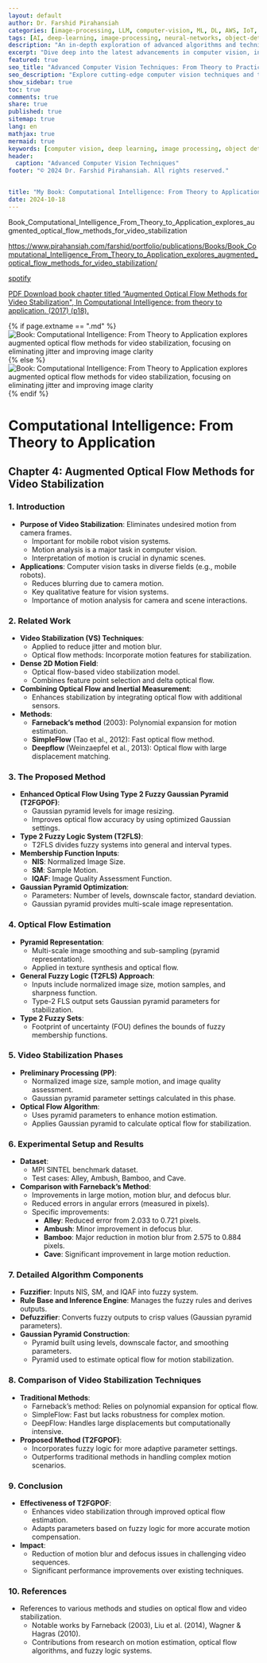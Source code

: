 ```yaml
---
layout: default
author: Dr. Farshid Pirahansiah
categories: [image-processing, LLM, computer-vision, ML, DL, AWS, IoT, Robotics, Adaptive Image Thresholding]
tags: [AI, deep-learning, image-processing, neural-networks, object-detection, ML, DL, AWS, IoT, Robotics, Adaptive Image Thresholding]
description: "An in-depth exploration of advanced algorithms and techniques in computer vision, , ML, DL, AWS, IoT, Robotics, Adaptive Image Thresholding, including real-time processing and AI integration."
excerpt: "Dive deep into the latest advancements in computer vision, including deep learning methodologies,, ML, DL, AWS, IoT, Robotics, Adaptive Image Thresholding,  real-time image processing, and their applications in modern technology."
featured: true
seo_title: "Advanced Computer Vision Techniques: From Theory to Practice, , ML, DL, AWS, IoT, Robotics, Adaptive Image Thresholding"
seo_description: "Explore cutting-edge computer vision techniques and their applications in modern technology, including deep learning and real-time processing., ML, DL, AWS, IoT, Robotics, Adaptive Image Thresholding"
show_sidebar: true
toc: true
comments: true
share: true
published: true
sitemap: true
lang: en
mathjax: true
mermaid: true
keywords: [computer vision, deep learning, image processing, object detection, neural networks, AI, ML, DL, AWS, IoT, Robotics, Adaptive Image Thresholding]
header:
  caption: "Advanced Computer Vision Techniques"
footer: "© 2024 Dr. Farshid Pirahansiah. All rights reserved."


title: "My Book: Computational Intelligence: From Theory to Application explores augmented optical flow methods for video stabilization, focusing on eliminating jitter and improving image clarity"
date: 2024-10-18
---
```

Book_Computational_Intelligence_From_Theory_to_Application_explores_augmented_optical_flow_methods_for_video_stabilization



https://www.pirahansiah.com/farshid/portfolio/publications/Books/Book_Computational_Intelligence_From_Theory_to_Application_explores_augmented_optical_flow_methods_for_video_stabilization/

[spotify](https://podcasters.spotify.com/pod/show/pirahansiah/episodes/Book_Computational_Intelligence_From_Theory_to_Application_explores_augmented_optical_flow_methods_for_video_stabilization-e2profn)

[PDF Download book chapter titled “Augmented Optical Flow Methods for Video Stabilization", In Computational Intelligence: from theory to application. (2017) (p18).](http://www.ukm.my/penerbit/penerbitan-2017/)


{% if page.extname == ".md" %}
  ![Book: Computational Intelligence: From Theory to Application explores augmented optical flow methods for video stabilization, focusing on eliminating jitter and improving image clarity](/farshid/portfolio/publications/Books/Book_Computational_Intelligence_From_Theory_to_Application_explores_augmented_optical_flow_methods_for_video_stabilization.png)
{% else %}
  <img src="/farshid/portfolio/publications/Books/Book_Computational_Intelligence_From_Theory_to_Application_explores_augmented_optical_flow_methods_for_video_stabilization.png" alt="Book: Computational Intelligence: From Theory to Application explores augmented optical flow methods for video stabilization, focusing on eliminating jitter and improving image clarity" style="max-width: 100%; height: auto;">
{% endif %}



# Computational Intelligence: From Theory to Application
## Chapter 4: Augmented Optical Flow Methods for Video Stabilization
### 1. Introduction
- **Purpose of Video Stabilization**: Eliminates undesired motion from camera frames.
  - Important for mobile robot vision systems.
  - Motion analysis is a major task in computer vision.
  - Interpretation of motion is crucial in dynamic scenes.
- **Applications**: Computer vision tasks in diverse fields (e.g., mobile robots).
  - Reduces blurring due to camera motion.
  - Key qualitative feature for vision systems.
  - Importance of motion analysis for camera and scene interactions.

### 2. Related Work
- **Video Stabilization (VS) Techniques**: 
  - Applied to reduce jitter and motion blur.
  - Optical flow methods: Incorporate motion features for stabilization.
- **Dense 2D Motion Field**:
  - Optical flow-based video stabilization model.
  - Combines feature point selection and delta optical flow.
- **Combining Optical Flow and Inertial Measurement**:
  - Enhances stabilization by integrating optical flow with additional sensors.
- **Methods**:
  - **Farneback’s method** (2003): Polynomial expansion for motion estimation.
  - **SimpleFlow** (Tao et al., 2012): Fast optical flow method.
  - **Deepflow** (Weinzaepfel et al., 2013): Optical flow with large displacement matching.

### 3. The Proposed Method
- **Enhanced Optical Flow Using Type 2 Fuzzy Gaussian Pyramid (T2FGPOF)**:
  - Gaussian pyramid levels for image resizing.
  - Improves optical flow accuracy by using optimized Gaussian settings.
- **Type 2 Fuzzy Logic System (T2FLS)**:
  - T2FLS divides fuzzy systems into general and interval types.
- **Membership Function Inputs**:
  - **NIS**: Normalized Image Size.
  - **SM**: Sample Motion.
  - **IQAF**: Image Quality Assessment Function.
- **Gaussian Pyramid Optimization**:
  - Parameters: Number of levels, downscale factor, standard deviation.
  - Gaussian pyramid provides multi-scale image representation.
  
### 4. Optical Flow Estimation
- **Pyramid Representation**:
  - Multi-scale image smoothing and sub-sampling (pyramid representation).
  - Applied in texture synthesis and optical flow.
- **General Fuzzy Logic (T2FLS) Approach**:
  - Inputs include normalized image size, motion samples, and sharpness function.
  - Type-2 FLS output sets Gaussian pyramid parameters for stabilization.
- **Type 2 Fuzzy Sets**:
  - Footprint of uncertainty (FOU) defines the bounds of fuzzy membership functions.
  
### 5. Video Stabilization Phases
- **Preliminary Processing (PP)**:
  - Normalized image size, sample motion, and image quality assessment.
  - Gaussian pyramid parameter settings calculated in this phase.
- **Optical Flow Algorithm**:
  - Uses pyramid parameters to enhance motion estimation.
  - Applies Gaussian pyramid to calculate optical flow for stabilization.
  
### 6. Experimental Setup and Results
- **Dataset**:
  - MPI SINTEL benchmark dataset.
  - Test cases: Alley, Ambush, Bamboo, and Cave.
- **Comparison with Farneback’s Method**:
  - Improvements in large motion, motion blur, and defocus blur.
  - Reduced errors in angular errors (measured in pixels).
  - Specific improvements:
    - **Alley**: Reduced error from 2.033 to 0.721 pixels.
    - **Ambush**: Minor improvement in defocus blur.
    - **Bamboo**: Major reduction in motion blur from 2.575 to 0.884 pixels.
    - **Cave**: Significant improvement in large motion reduction.
  
### 7. Detailed Algorithm Components
- **Fuzzifier**: Inputs NIS, SM, and IQAF into fuzzy system.
- **Rule Base and Inference Engine**: Manages the fuzzy rules and derives outputs.
- **Defuzzifier**: Converts fuzzy outputs to crisp values (Gaussian pyramid parameters).
- **Gaussian Pyramid Construction**: 
  - Pyramid built using levels, downscale factor, and smoothing parameters.
  - Pyramid used to estimate optical flow for motion stabilization.

### 8. Comparison of Video Stabilization Techniques
- **Traditional Methods**:
  - Farneback’s method: Relies on polynomial expansion for optical flow.
  - SimpleFlow: Fast but lacks robustness for complex motion.
  - DeepFlow: Handles large displacements but computationally intensive.
- **Proposed Method (T2FGPOF)**:
  - Incorporates fuzzy logic for more adaptive parameter settings.
  - Outperforms traditional methods in handling complex motion scenarios.
  
### 9. Conclusion
- **Effectiveness of T2FGPOF**:
  - Enhances video stabilization through improved optical flow estimation.
  - Adapts parameters based on fuzzy logic for more accurate motion compensation.
- **Impact**: 
  - Reduction of motion blur and defocus issues in challenging video sequences.
  - Significant performance improvements over existing techniques.
  
### 10. References
- References to various methods and studies on optical flow and video stabilization.
  - Notable works by Farneback (2003), Liu et al. (2014), Wagner & Hagras (2010).
  - Contributions from research on motion estimation, optical flow algorithms, and fuzzy logic systems.
